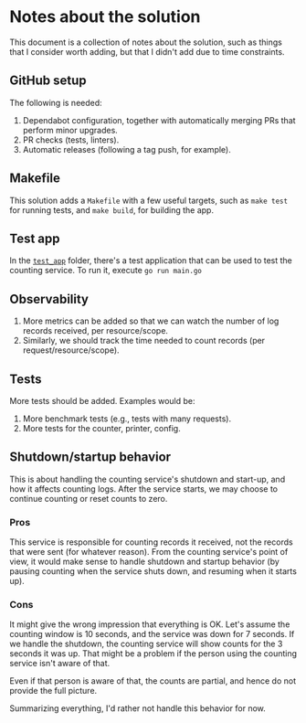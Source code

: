 # Notes about the solution

This document is a collection of notes about the solution, such as things that I consider worth adding, but that I
didn't add due to time constraints.

## GitHub setup

The following is needed:

1. Dependabot configuration, together with automatically merging PRs that perform minor upgrades.
2. PR checks (tests, linters).
3. Automatic releases (following a tag push, for example).

## Makefile

This solution adds a `Makefile` with a few useful targets, such as `make test` for running tests, and `make build`, for
building the app.

## Test app

In the [`test_app`](/test_app) folder, there's a test application that can be used to test the counting service. To run
it, execute `go run main.go`

## Observability

1. More metrics can be added so that we can watch the number of log records received, per resource/scope.
2. Similarly, we should track the time needed to count records (per request/resource/scope).

## Tests

More tests should be added. Examples would be:

1. More benchmark tests (e.g., tests with many requests).
2. More tests for the counter, printer, config.

## Shutdown/startup behavior

This is about handling the counting service's shutdown and start-up, and how it affects counting logs. After the service
starts, we may choose to continue counting or reset counts to zero.

### Pros

This service is responsible for counting records it received, not the records that were sent (for whatever
reason). From the counting service's point of view, it would make sense to handle shutdown and startup behavior (by
pausing counting when the service shuts down, and resuming when it starts up).

### Cons 

It might give the wrong impression that everything is OK. Let's assume the counting window is 10 seconds,
and the service was down for 7 seconds. If we handle the shutdown, the counting service will show counts for the 3
seconds it was up. That might be a problem if the person using the counting service isn't aware of that.

Even if that person is aware of that, the counts are partial, and hence do not provide the full picture.

Summarizing everything, I'd rather not handle this behavior for now.

